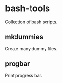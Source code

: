 # bash-tools
Collection of bash scripts.

## mkdummies
Create many dummy files.

## progbar
Print progress bar.
